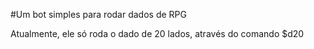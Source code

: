 #Um bot simples para rodar dados de RPG

Atualmente, ele só roda o dado de 20 lados, através do comando $d20